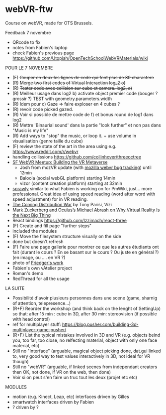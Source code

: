 # webVR-ftw
 Course on webVR, made for OTS Brussels.
 
Feedback 7 novembre
* QRcode to fix
* notes from Fabien's laptop
* check Fabien's previous page https://github.com/Utopiah/OpenTechSchoolWebVRMaterials/wiki

POUR LE 7 NOVEMBRE
* (F) ~~Couper en deux les lignes de code qui font plus de 80 charactere~~
* (R) ~~Merge two first codes of Virtual Interaction log_2 o)~~
* (R) ~~Tester code avec collision sur cube et camera. log2, a)~~
* (R) Meilleur usage dans log2 b) activate object premier code (bouger ? grossir ?) TEST with geometry.parameters.width
* (R) Idem pour c) Gaze => faire exploser en 4 cubes ?
* (R) revoir code picked gazed.
* (R) Voir si possible de mettre code de f) et bonus round de log1 dans log2
* (R) Mettre 'Binaurial sound' dans la partie "look further" et non pas dans "Music is my life"
* (R) Add ways to "stop" the music, or loop it. + use volume in visualisation (genre taille du cube)
* (F) review the state of the art in the area using e.g. https://www.reddit.com/r/webvr
 * handling collissions https://github.com/collinhover/threeoctree
 * [SF WebVR Meetup: Building the VR Metaverse](https://air.mozilla.org/sf-webvr-meetup-building-the-vr-metaverse/)
   *  Josh from mozVR update (with [mozilla webvr bug tracking](https://bugzilla.mozilla.org/buglist.cgi?bug_status=UNCONFIRMED&bug_status=NEW&bug_status=ASSIGNED&bug_status=REOPENED&columnlist=product,component,assigned_to,bug_status,resolution,status_whiteboard,short_desc,changeddate&f1=status_whiteboard&f2=status_whiteboard&f3=status_whiteboard&f4=status_whiteboard&j_top=OR&o1=substring&o2=substring&o3=substring&o4=substring&resolution=---&v1=[webvr])) until 12min
    * Baloola (social webGL platform) starting 14min
    * vizor (content creation platform) starting at 32min 
 * [sprawly](https://www.hedd.space) similar to what Fabien is working on for PmWiki, just... more professional. Great idea of using speed reading (word after word with speed adjustment) for in VR reading.
 * [The Coming Distribution War](http://www.slideshare.net/auradeluxe/the-coming-distribution-war) by Tony Parisi, Vizi
 * [Mark Zuckerberg and Oculus’s Michael Abrash on Why Virtual Reality Is the Next Big Thing](https://www.youtube.com/watch?v=VQaCv52DSnY)
 * React bindings https://github.com/Izzimach/react-three
* (F) Create and fill page "further steps"
 * included the modules
* (F) Move the filesystem structure visually on the side
 * done but doesn't refresh
* (F) Faire une page gallerie pour montrer ce que les autres étudiants ont fait (durant le cours ? En se basant sur le cours ? Ou juste en général ?) (en image, ou .... en VR ?)
 * photo of [Friedger's work](http://photos2.meetupstatic.com/photos/event/9/6/5/1/highres_440318481.jpeg)
 * Fabien's own vAtelier project
 * Roman's demo
* RedThread for all the usage
 

LA SUITE
 * Possibilité d'avoir plusieurs personnes dans une scene (game, sharnig of attention, telepresence...)
 * (R+F) Reorder the workshop (and think back on the lenght of SettingUp) so that: after 15 min : cube in 3D, after 30 min: stereovision (if possible with head control)
 * ref for multiplayer stuff: https://blog.pusher.com/building-3d-multiplayer-game-pusher/
 * (R+F) List the typical mistakes involved in 3D and VR (e.g. objects beind you, too far, too close, no relfecting material, object with only one face material, etc)
 * Still no "Interface" (arguable, magical object picking done, dat.gui linked to, very good way to test values interactively in 3D, not ideal for VR though)
 * Still no "webVR" (arguable, if linked scenes from independant creators then OK, not done, if VR on the web, then done)
 * Voir si on peut s'en faire un truc tout les deux (projet etc etc)

MODULES
 * motion (e.g. Kinect, Leap, etc) interfaces driven by Gilles
 * smartwatch interfaces driven by Fabien
 * ? driven by ?
